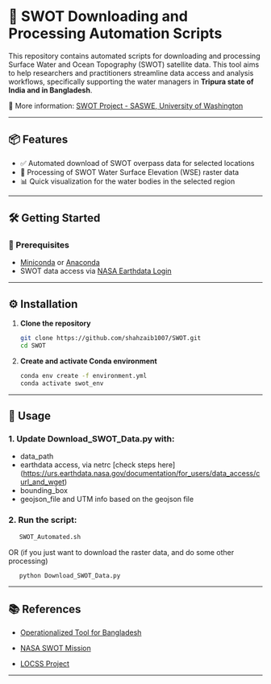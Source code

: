 <!-- # SWOT -->
# 📡 SWOT Downloading and Processing Automation Scripts

This repository contains automated scripts for downloading and processing Surface Water and Ocean Topography (SWOT) satellite data. This tool aims to help researchers and practitioners streamline data access and analysis workflows, specifically supporting the water managers in **Tripura state of India and in Bangladesh**.

🔗 More information: [SWOT Project - SASWE, University of Washington](https://depts.washington.edu/saswe/tripura/SWOT.html)

---

## 📦 Features

- ✅ Automated download of SWOT overpass data for selected locations
- 🔄 Processing of SWOT Water Surface Elevation (WSE) raster data
- 📊 Quick visualization for the water bodies in the selected region

---

## 🛠️ Getting Started

### 🔧 Prerequisites

- [Miniconda](https://docs.conda.io/en/latest/miniconda.html) or [Anaconda](https://www.anaconda.com/)
- SWOT data access via [NASA Earthdata Login](https://urs.earthdata.nasa.gov/)

---

## ⚙️ Installation

1. **Clone the repository**

   ```bash
   git clone https://github.com/shahzaib1007/SWOT.git
   cd SWOT

2. **Create and activate Conda environment**

   ```bash
   conda env create -f environment.yml
   conda activate swot_env
---
## 🚀 Usage

### 1. Update Download_SWOT_Data.py with:
* data_path
* earthdata access, via netrc [check steps here] (https://urs.earthdata.nasa.gov/documentation/for_users/data_access/curl_and_wget)
* bounding_box
* geojson_file and UTM info based on the geojson file

### 2. Run the script:
```bash
   SWOT_Automated.sh
```
OR (if you just want to download the raster data, and do some other processing)

```bash
   python Download_SWOT_Data.py
```
---

## 📚 References
* [Operationalized Tool for Bangladesh](https://depts.washington.edu/saswe/tripura/SWOT.html)

* [NASA SWOT Mission](https://swot.jpl.nasa.gov/)

* [LOCSS Project](https://www.locss.org/)

---